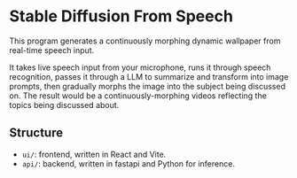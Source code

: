 # Stable Diffusion From Speech

This program generates a continuously morphing dynamic wallpaper from real-time speech input.

It takes live speech input from your microphone, runs it through speech recognition,
passes it through a LLM to summarize and transform into image prompts, then gradually morphs the image into the subject being discussed on. The result would be a continuously-morphing videos reflecting the topics being discussed about.

## Structure

- `ui/`: frontend, written in React and Vite.
- `api/`: backend, written in fastapi and Python for inference.
